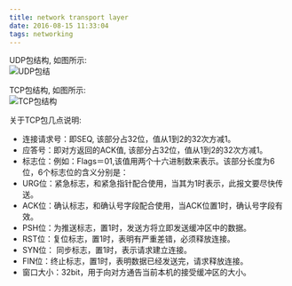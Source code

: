 ```yaml
---
title: network transport layer
date: 2016-08-15 11:33:04
tags: networking
---
```


UDP包结构, 如图所示:<br>
![UDP包结](/img/udppackage.png)
<!--more-->

TCP包结构, 如图所示:<br>
![TCP包结构](/img/tcppackage.png)

关于TCP包几点说明:<br>

- 连接请求号：即SEQ, 该部分占32位，值从1到2的32次方减1。
- 应答号：即对方返回的ACK值, 该部分占32位，值从1到2的32次方减1。
- 标志位：例如：Flags＝01,该值用两个十六进制数来表示。该部分长度为6位，6个标志位的含义分别是：
 - URG位：紧急标志，和紧急指针配合使用，当其为1时表示，此报文要尽快传送。
 - ACK位：确认标志，和确认号字段配合使用，当ACK位置1时，确认号字段有效。
 - PSH位：为推送标志，置1时，发送方将立即发送缓冲区中的数据。
 - RST位：复位标志，置1时，表明有严重差错，必须释放连接。
 - SYN位： 同步标志，置1时，表示请求建立连接。
 - FIN位：终止标志，置1时，表明数据已经发送完，请求释放连接。
- 窗口大小：32bit，用于向对方通告当前本机的接受缓冲区的大小。
